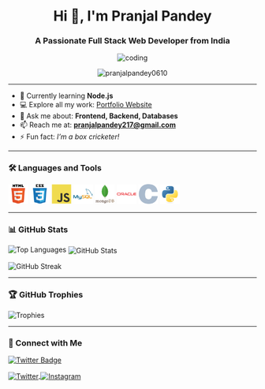 <h1 align="center">Hi 👋, I'm Pranjal Pandey</h1>
<h3 align="center">A Passionate Full Stack Web Developer from India</h3>

<p align="center">
  <img src="https://mir-s3-cdn-cf.behance.net/project_modules/max_1200/81bb4b165684019.640b6038d133e.gif" alt="coding" width="400"/>
</p>


<p align="center">
  <img src="https://komarev.com/ghpvc/?username=pranjalpandey0610&label=Profile%20views&color=0e75b6&style=flat" alt="pranjalpandey0610" />
</p>

---

- 🌱 Currently learning **Node.js**
- 💻 Explore all my work: [Portfolio Website](https://pranjalpandey0610.netlify.app/)
- 💬 Ask me about: **Frontend, Backend, Databases**
- 📫 Reach me at: **pranjalpandey217@gmail.com**
- ⚡ Fun fact: *I’m a box cricketer!*

---

### 🛠️ Languages and Tools

<p align="left">
  <img src="https://raw.githubusercontent.com/devicons/devicon/master/icons/html5/html5-original-wordmark.svg" alt="html5" width="40" height="40"/>
  <img src="https://raw.githubusercontent.com/devicons/devicon/master/icons/css3/css3-original-wordmark.svg" alt="css3" width="40" height="40"/>
  <img src="https://raw.githubusercontent.com/devicons/devicon/master/icons/javascript/javascript-original.svg" alt="javascript" width="40" height="40"/>
  <img src="https://raw.githubusercontent.com/devicons/devicon/master/icons/mysql/mysql-original-wordmark.svg" alt="mysql" width="40" height="40"/>
  <img src="https://raw.githubusercontent.com/devicons/devicon/master/icons/mongodb/mongodb-original-wordmark.svg" alt="mongodb" width="40" height="40"/>
  <img src="https://raw.githubusercontent.com/devicons/devicon/master/icons/oracle/oracle-original.svg" alt="oracle" width="40" height="40"/>
  <img src="https://raw.githubusercontent.com/devicons/devicon/master/icons/c/c-original.svg" alt="c" width="40" height="40"/>
  <img src="https://raw.githubusercontent.com/devicons/devicon/master/icons/python/python-original.svg" alt="python" width="40" height="40"/>
</p>

---

### 📊 GitHub Stats

<p>
  <img align="left" src="https://github-readme-stats.vercel.app/api/top-langs?username=pranjalpandey0610&show_icons=true&locale=en&layout=compact" alt="Top Languages"/>
</p>

<p>&nbsp;<img align="center" src="https://github-readme-stats.vercel.app/api?username=pranjalpandey0610&show_icons=true&locale=en" alt="GitHub Stats" /></p>

<p><img align="center" src="https://streak-stats.demolab.com?user=pranjalpandey0610&theme=default&hide_border=false" alt="GitHub Streak" /></p>


---

### 🏆 GitHub Trophies

<p align="left">
  <img src="https://github-profile-trophy.vercel.app/?username=pranjalpandey0610" alt="Trophies" />
</p>

---

### 🤝 Connect with Me

<p align="left">
  <a href="https://twitter.com/pranjal98681471" target="blank">
    <img src="https://img.shields.io/twitter/follow/pranjal98681471?logo=twitter&style=for-the-badge" alt="Twitter Badge" />
  </a>
</p>

<p align="left">
  <a href="https://twitter.com/pranjal98681471" target="blank">
    <img align="center" src="https://raw.githubusercontent.com/rahuldkjain/github-profile-readme-generator/master/src/images/icons/Social/twitter.svg" alt="Twitter" height="30" width="40" />
  </a>
  <a href="https://instagram.com/_pranjal__pandey" target="blank">
    <img align="center" src="https://raw.githubusercontent.com/rahuldkjain/github-profile-readme-generator/master/src/images/icons/Social/instagram.svg" alt="Instagram" height="30" width="40" />
  </a>
</p>
